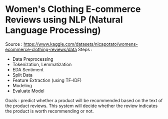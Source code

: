 # Women's Clothing E-commerce Reviews using NLP (Natural Language Processing)
Source : https://www.kaggle.com/datasets/nicapotato/womens-ecommerce-clothing-reviews/data 
Steps :
- Data Preprocessing
- Tokenization, Lemmatization
- EDA Sentiment
- Split Data
- Feature Extraction (using TF-IDF)
- Modeling
- Evaluate Model

Goals : predict whether a product will be recommended based on the text of the product reviews. This system will decide whether the review indicates the product is worth recommending or not.
